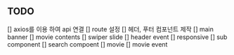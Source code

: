 ## TODO

[] axios를 이용 하여 api 연결
[] route 설정
[] 헤더, 푸터 컴포넌트 제작
[] main banner
[] movie contents
[] swiper slide
[] header event
[] responsive
[] sub component
[] search compoent
[] movie
[] movie event
